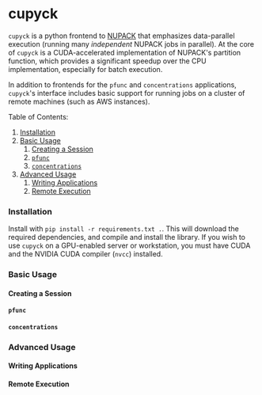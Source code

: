 cupyck
======
`cupyck` is a python frontend to [NUPACK](nupack.org) that emphasizes data-parallel
execution (running many *independent* NUPACK jobs in parallel). At the core of `cupyck` is
a CUDA-accelerated implementation of NUPACK's partition function, which provides a significant
speedup over the CPU implementation, especially for batch execution.

In addition to frontends for the `pfunc` and `concentrations` applications, `cupyck`'s interface
includes basic support for running jobs on a cluster of remote machines (such as AWS instances).

Table of Contents:
1. [Installation](#installation)
2. [Basic Usage](#basic-usage)
    1. [Creating a Session](#creating-a-session)
    2. [`pfunc`](#pfunc)
    3. [`concentrations`](#concentrations)
3. [Advanced Usage](#advanced-usage)
    1. [Writing Applications](#writing-applications)
    2. [Remote Execution](#remote-execution)

### Installation
Install with `pip install -r requirements.txt .`. This will download the required dependencies, and
compile and install the library. If you wish to use `cupyck` on a GPU-enabled server or workstation,
you must have CUDA and the NVIDIA CUDA compiler (`nvcc`) installed.

### Basic Usage

#### Creating a Session

#### `pfunc`

#### `concentrations`

### Advanced Usage

#### Writing Applications

#### Remote Execution
